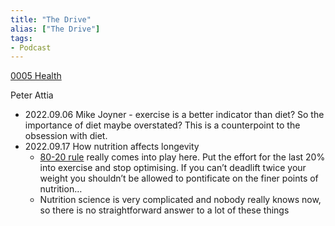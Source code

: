 ```yaml
---
title: "The Drive"
alias: ["The Drive"]
tags:
- Podcast
---
```

[0005 Health](notes/0005%20Health.md)

Peter Attia 
- 2022.09.06 Mike Joyner - exercise is a better indicator than diet? So the importance of diet maybe overstated? This is a counterpoint to the obsession with diet. 
- 2022.09.17 How nutrition affects longevity 
	- [80-20 rule](notes/C_80-20%20rule.md) really comes into play here. Put the effort for the last 20% into exercise and stop optimising. If you can’t deadlift twice your weight you shouldn’t be allowed to pontificate on the finer points of nutrition…
	- Nutrition science is very complicated and nobody really knows now, so there is no straightforward answer to a lot of these things